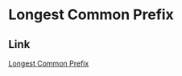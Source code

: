 # Longest Common Prefix

## Link
[Longest Common Prefix](https://leetcode.com/problems/longest-common-prefix/)
